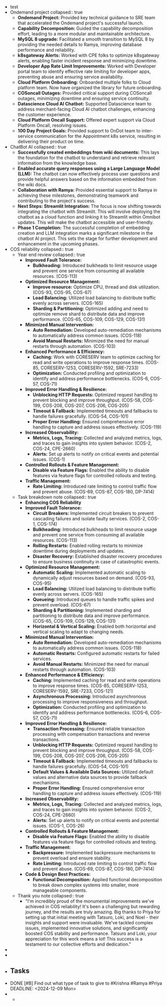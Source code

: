 - test
- Ondemand project
  collapsed:: true
	- **Ondemand Project:** Provided key technical guidance to SRE team that accelerated the Ondemand project's successful launch.
	- **Capability Decomposition:** Guided the capability decomposition effort, leading to a more modular and maintainable architecture.
	- **MySQL 8 upgrade:** Facilitated a smooth transition to MySQL 8 by providing the needed details to Ramya, improving database performance and reliability.
	- **k8sgateway Alerts:** Worked with CPE folks to optimize k8sgateway alerts, enabling faster incident response and minimizing downtime.
	- **Developer App Rate Limit Improvements:** Worked with Developer portal team to identify effective rate limiting for developer apps, preventing abuse and ensuring service availability.
	- **Cloud Platform Onboarding:** Onboarded multiple folks to Cloud platform team. Now have organized the library for future onboarding.
	- **COSoncall Outages:** Provided critical support during COSoncall outages, minimizing downtime and ensuring service continuity.
	- **Datascience Cloud AI Chatbot:** Supported Datascience team to address merchant-facing Cloud AI chatbot challenges, enhancing the customer experience.
	- **Cloud Platform Oncall Support:** Offered expert support via Cloud Platform Oncall, resolving issues.
	- **100 Day Project Goals:** Provided support to OnDot team to inter-service communication for the Appointment k8s service, resulting in delivering their product on time.
- ChatBot AI
  collapsed:: true
	- **Successfully created embeddings from wiki documents:** This lays the foundation for the chatbot to understand and retrieve relevant information from the knowledge base.
	- **Enabled accurate query responses using a Large Language Model (LLM):** The chatbot can now effectively process user questions and provide helpful answers based on the information embedded from the wiki docs.
	- **Collaboration with Ramya:** Provided essential support to Ramya in achieving these milestones, demonstrating teamwork and contributing to the project's success.
	- **Next Steps: Streamlit Integration:** The focus is now shifting towards integrating the chatbot with Streamlit. This will involve deploying the chatbot as a cloud function and linking it to Streamlit within Omnibot updates. This will make the chatbot accessible and user-friendly.
	- **Phase 1 Completion:** The successful completion of embedding creation and LLM integration marks a significant milestone in the chatbot AI project. This sets the stage for further development and enhancement in the upcoming phases.
- COS reliability
  collapsed:: true
	- Year end review
	  collapsed:: true
		- **Improved Fault Tolerance:**
			- **Bulkheading:** Introduced bulkheads to limit resource usage and prevent one service from consuming all available resources. (COS-113)
		- **Optimized Resource Management:**
			- **Improve resource:** Optimize CPU, thread and disk utilization. (COS-93, COS-95, COS-67)
			- **Load Balancing:** Utilized load balancing to distribute traffic evenly across servers. (COS-165)
			- **Sharding & Partitioning:** Optimized adding and need to optimize remove shard to distribute data and improve performance. (COS-65, COS-109, COS-129, COS-131)
		- **Minimized Manual Intervention:**
			- **Auto Remediation:** Developed auto-remediation mechanisms to automatically address common issues. (COS-118)
			- **Avoid Manual Restarts:** Minimized the need for manual restarts through automation. (COS-103)
		- **Enhanced Performance & Efficiency:**
			- **Caching:** Work with CORESERV team to optimize caching for read and write operations to improve response times. (COS-85, CORESERV-1253, CORESERV-1592, SRE-7233)
			- **Optimization:** Conducted profiling and optimization to identify and address performance bottlenecks. (COS-6, COS-57, COS-71)
		- **Improved Error Handling & Resilience:**
			- **Unblocking HTTP Requests:** Optimized request handling to prevent blocking and improve throughput. (COS-58, COS-199, COS-208, COS-207, COS-206, COS-205)
			- **Timeout & Fallback:** Implemented timeouts and fallbacks to handle failures gracefully. (COS-54, COS-101)
			- **Proper Error Handling:** Ensured comprehensive error handling to capture and address issues effectively. (COS-119)
		- **Increased Observability:**
			- **Metrics, Logs, Tracing:** Collected and analyzed metrics, logs, and traces to gain insights into system behavior. (COS-2, COS-24, CPE-2660)
			- **Alerts:** Set up alerts to notify on critical events and potential issues. (COS-1)
		- **Controlled Rollouts & Feature Management:**
			- **Disable via Feature Flags:** Enabled the ability to disable features via feature flags for controlled rollouts and testing.
		- **Traffic Management:**
			- **Rate Limiting:** Introduced rate limiting to control traffic flow and prevent abuse. (COS-69, COS-87, COS-180, DP-7414)
	- Task breakdown note
	  collapsed:: true
		- **Enhancing COS Reliability**
		- **Improved Fault Tolerance:**
			- **Circuit Breakers:** Implemented circuit breakers to prevent cascading failures and isolate faulty services. (COS-2, COS-1, COS-174)
			- **Bulkheading:** Introduced bulkheads to limit resource usage and prevent one service from consuming all available resources. (COS-113)
			- **Rolling Restarts:** Enabled rolling restarts to minimize downtime during deployments and updates.
			- **Disaster Recovery:**  Established disaster recovery procedures to ensure business continuity in case of catastrophic events.
		- **Optimized Resource Management:**
			- **Automatic Scaling:** Implemented automatic scaling to dynamically adjust resources based on demand. (COS-93, COS-95)
			- **Load Balancing:** Utilized load balancing to distribute traffic evenly across servers. (COS-165)
			- **Queueing:** Introduced queues to handle traffic spikes and prevent overload. (COS-67)
			- **Sharding & Partitioning:**  Implemented sharding and partitioning to distribute data and improve performance. (COS-65, COS-109, COS-129, COS-131)
			- **Horizontal & Vertical Scaling:** Enabled both horizontal and vertical scaling to adapt to changing needs.
		- **Minimized Manual Intervention:**
			- **Auto Remediation:**  Developed auto-remediation mechanisms to automatically address common issues. (COS-118)
			- **Automatic Restarts:** Configured automatic restarts for failed services.
			- **Avoid Manual Restarts:** Minimized the need for manual restarts through automation. (COS-103)
		- **Enhanced Performance & Efficiency:**
			- **Caching:** Implemented caching for read and write operations to improve response times. (COS-85, CORESERV-1253, CORESERV-1592, SRE-7233, COS-121)
			- **Asynchronous Processing:** Introduced asynchronous processing to improve responsiveness and throughput.
			- **Optimization:** Conducted profiling and optimization to identify and address performance bottlenecks. (COS-6, COS-57, COS-71)
		- **Improved Error Handling & Resilience:**
			- **Transaction Processing:**  Ensured reliable transaction processing with compensation transactions and reverse transactions.
			- **Unblocking HTTP Requests:**  Optimized request handling to prevent blocking and improve throughput. (COS-58, COS-199, COS-208, COS-207, COS-206, COS-205)
			- **Timeout & Fallback:** Implemented timeouts and fallbacks to handle failures gracefully. (COS-54, COS-101)
			- **Default Values & Available Data Sources:** Utilized default values and alternative data sources to provide fallback mechanisms.
			- **Proper Error Handling:**  Ensured comprehensive error handling to capture and address issues effectively. (COS-119)
		- **Increased Observability:**
			- **Metrics, Logs, Tracing:** Collected and analyzed metrics, logs, and traces to gain insights into system behavior. (COS-2, COS-24, CPE-2660)
			- **Alerts:** Set up alerts to notify on critical events and potential issues. (COS-1, COS-26)
		- **Controlled Rollouts & Feature Management:**
			- **Disable via Feature Flags:**  Enabled the ability to disable features via feature flags for controlled rollouts and testing.
		- **Traffic Management:**
			- **Backpressure:** Implemented backpressure mechanisms to prevent overload and ensure stability.
			- **Rate Limiting:** Introduced rate limiting to control traffic flow and prevent abuse. (COS-69, COS-87, COS-180, DP-7414)
		- **Code & Design Best Practices:**
			- **Functional Decomposition:**  Applied functional decomposition to break down complex systems into smaller, more manageable components.
	- Thank you note
	  collapsed:: true
		- "I'm incredibly proud of the monumental improvements we've achieved in COS reliability! It's been a challenging but rewarding journey, and the results are truly amazing.  Big thanks to Priya for setting up that initial meeting with Tatsuro, Loki, and Noel - their insights and support were invaluable.  We've tackled complex issues, implemented innovative solutions, and significantly boosted COS stability and performance.  Tatsuro and Loki, your appreciation for this work means a lot!  This success is a testament to our collective efforts and dedication."
-
-
- ## Tasks
- DONE [#B] Find out what type of task to give to #Krishna #Ramya #Priya 
  DEADLINE: <2024-12-09 Mon>
-
	-